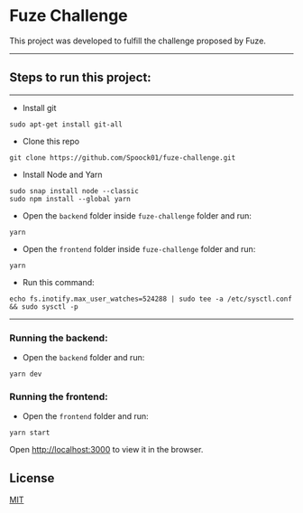 # Fuze Challenge

This project was developed to fulfill the challenge proposed by Fuze.

<hr>

## Steps to run this project:

<hr>

- Install git
```
sudo apt-get install git-all
```
- Clone this repo

```
git clone https://github.com/Spoock01/fuze-challenge.git
```
- Install Node and Yarn

```
sudo snap install node --classic
sudo npm install --global yarn
```

- Open the `backend` folder inside `fuze-challenge` folder and run:
```
yarn
```

- Open the `frontend` folder inside `fuze-challenge` folder and run:
```
yarn
```

- Run this command:
```
echo fs.inotify.max_user_watches=524288 | sudo tee -a /etc/sysctl.conf && sudo sysctl -p
```

<hr>

### Running the backend:

- Open the `backend` folder and run:

```
yarn dev
```

### Running the frontend:

- Open the `frontend` folder and run:

```
yarn start
```

Open [http://localhost:3000](http://localhost:3000) to view it in the browser.

## License
[MIT](https://choosealicense.com/licenses/mit/)